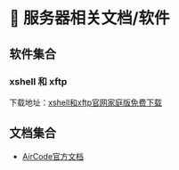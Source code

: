 # :cactus: 服务器相关文档/软件

## 软件集合

### xshell 和 xftp

下载地址：[xshell和xftp官网家庭版免费下载](https://www.xshell.com/zh/free-for-home-school/)


## 文档集合

- [AirCode官方文档](https://docs-cn.aircode.io/)

